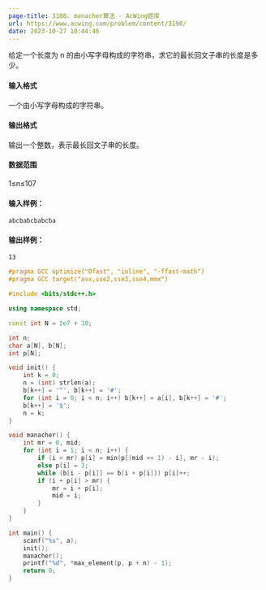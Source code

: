 ```yaml
---
page-title: 3188. manacher算法 - AcWing题库
url: https://www.acwing.com/problem/content/3190/
date: 2023-10-27 10:44:46
---
```

给定一个长度为 n 的由小写字母构成的字符串，求它的最长回文子串的长度是多少。

#### 输入格式

一个由小写字母构成的字符串。

#### 输出格式

输出一个整数，表示最长回文子串的长度。

#### 数据范围

1≤n≤107

#### 输入样例：

```
abcbabcbabcba
```

#### 输出样例：

```
13
```

```cpp
#pragma GCC optimize("Ofast", "inline", "-ffast-math")
#pragma GCC target("avx,sse2,sse3,sse4,mmx")

#include <bits/stdc++.h>

using namespace std;

const int N = 2e7 + 10;

int n;
char a[N], b[N];
int p[N];

void init() {
    int k = 0;
    n = (int) strlen(a);
    b[k++] = '^', b[k++] = '#';
    for (int i = 0; i < n; i++) b[k++] = a[i], b[k++] = '#';
    b[k++] = '$';
    n = k;
}

void manacher() {
    int mr = 0, mid;
    for (int i = 1; i < n; i++) {
        if (i < mr) p[i] = min(p[(mid << 1) - i], mr - i);
        else p[i] = 1;
        while (b[i - p[i]] == b[i + p[i]]) p[i]++;
        if (i + p[i] > mr) {
            mr = i + p[i];
            mid = i;
        }
    }
}

int main() {
    scanf("%s", a);
    init();
    manacher();
    printf("%d", *max_element(p, p + n) - 1);
    return 0;
}
```